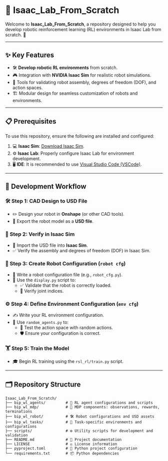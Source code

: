 # 🌟 Isaac_Lab_From_Scratch

Welcome to **Isaac_Lab_From_Scratch**, a repository designed to help you develop robotic reinforcement learning (RL) environments in Isaac Lab from scratch. 🤖

---

## ✨ Key Features

- 🛠️ **Develop robotic RL environments** from scratch.
- 🎮 Integration with **NVIDIA Isaac Sim** for realistic robot simulations.
- 🧩 Tools for validating robot assembly, degrees of freedom (DOF), and action spaces.
- 🏗️ Modular design for seamless customization of robots and environments.

---

## 📋 Prerequisites

To use this repository, ensure the following are installed and configured:

1. 💻 **Isaac Sim**: [Download Isaac Sim](https://developer.nvidia.com/isaac-sim).
2. ⚙️ **Isaac Lab**: Properly configure Isaac Lab for environment development.
3. 🖥️ **IDE**: It is recommended to use [Visual Studio Code (VSCode)](https://code.visualstudio.com/).

---

## 🚀 Development Workflow

### 🛠️ Step 1: CAD Design to USD File
- ✏️ Design your robot in **Onshape** (or other CAD tools).
- 📂 Export the robot model as a **USD file**.

### 🔎 Step 2: Verify in Isaac Sim
- 🚢 Import the USD file into **Isaac Sim**.
- ✅ Verify the assembly and degrees of freedom (DOF) in Isaac Sim.

### 📜 Step 3: Create Robot Configuration (`robot cfg`)
- 📝 Write a robot configuration file (e.g., `robot_cfg.py`).
- 🧪 Use the `display.py` script to:
  - ✅ Validate that the robot is correctly loaded.
  - 🔗 Verify joint indices.

### ⚙️ Step 4: Define Environment Configuration (`env cfg`)
- ✍️ Write your RL environment configuration.
- 🎲 Use `random_agents.py` to:
  - 🧪 Test the action space with random actions.
  - 🛡️ Ensure your configuration is correct.

### 🏋️ Step 5: Train the Model
- 🎓 Begin RL training using the `rsl_rl/train.py` script.

---

## 🗂️ Repository Structure

```plaintext
Isaac_Lab_From_Scratch/
├── bip_wl_agents/         # 🤖 RL agent configurations and scripts
├── bip_wl_mdp/            # 🔄 MDP components: observations, rewards, terminations
├── bip_wl_robot/          # 🛠️ Robot configurations and USD assets
├── bip_wl_tasks/          # 📂 Task-specific environments and configurations
├── scripts/               # ⚙️ Utility scripts for development and validation
├── README.md              # 📜 Project documentation
├── LICENSE                # ⚖️ License information
├── pyproject.toml         # 🐍 Python project configuration
└── requirements.txt       # 📦 Python dependencies
